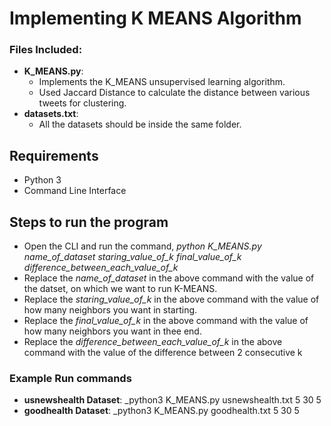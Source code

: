 # Implementing K MEANS Algorithm

### Files Included:
* **K_MEANS.py**:
    * Implements the K_MEANS unsupervised learning algorithm.
	* Used Jaccard Distance to calculate the distance between various tweets for clustering.
* **datasets.txt**:
    * All the datasets should be inside the same folder.
	
## Requirements
* Python 3
* Command Line Interface

## Steps to run the program
* Open the CLI and run the command, *python K_MEANS.py name_of_dataset staring_value_of_k final_value_of_k difference_between_each_value_of_k*
* Replace the *name_of_dataset* in the above command with the value of the datset, on which we want to run K-MEANS.
* Replace the *staring_value_of_k* in the above command with the value of how many neighbors you want in starting.
* Replace the *final_value_of_k* in the above command with the value of how many neighbors you want in thee end.
* Replace the *difference_between_each_value_of_k* in the above command with the value of the difference between 2 consecutive k

### Example Run commands
* **usnewshealth Dataset**: _python3 K_MEANS.py usnewshealth.txt 5 30 5
* **goodhealth Dataset**: _python3 K_MEANS.py goodhealth.txt 5 30 5
